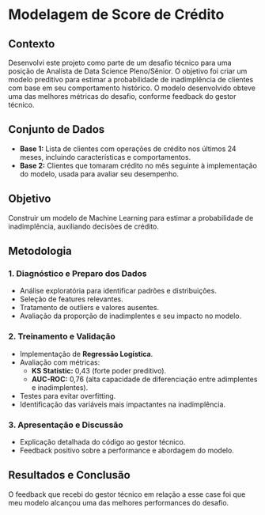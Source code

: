 # Modelagem de Score de Crédito

## Contexto
Desenvolvi este projeto como parte de um desafio técnico para uma posição de Analista de Data Science Pleno/Sênior. 
O objetivo foi criar um modelo preditivo para estimar a probabilidade de inadimplência de clientes com base em seu comportamento histórico. O modelo desenvolvido obteve uma das melhores métricas do desafio, conforme feedback do gestor técnico.

## Conjunto de Dados
- **Base 1:** Lista de clientes com operações de crédito nos últimos 24 meses, incluindo características e comportamentos.
- **Base 2:** Clientes que tomaram crédito no mês seguinte à implementação do modelo, usada para avaliar seu desempenho.

## Objetivo
Construir um modelo de Machine Learning para estimar a probabilidade de inadimplência, auxiliando decisões de crédito.

## Metodologia
### 1. Diagnóstico e Preparo dos Dados
- Análise exploratória para identificar padrões e distribuições.
- Seleção de features relevantes.
- Tratamento de outliers e valores ausentes.
- Avaliação da proporção de inadimplentes e seu impacto no modelo.

### 2. Treinamento e Validação
- Implementação de **Regressão Logística**.
- Avaliação com métricas:
  - **KS Statistic:** 0,43 (forte poder preditivo).
  - **AUC-ROC:** 0,76 (alta capacidade de diferenciação entre adimplentes e inadimplentes).
- Testes para evitar overfitting.
- Identificação das variáveis mais impactantes na inadimplência.

### 3. Apresentação e Discussão
- Explicação detalhada do código ao gestor técnico.
- Feedback positivo sobre a performance e abordagem do modelo.

## Resultados e Conclusão
O feedback que recebi do gestor técnico em relação a esse case foi que meu modelo alcançou uma das melhores performances do desafio.

